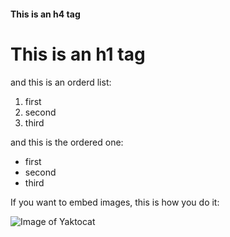 

#### This is an h4 tag
# This is an h1 tag

and this is an orderd list:
1. first
2. second
3. third

and this is the ordered one:

* first
* second 
* third

If you want to embed images, this is how you do it:

![Image of Yaktocat](https://wallpapercave.com/wp/wp2620716.jpg)

